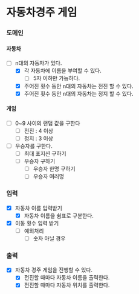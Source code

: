 # 자동차경주 게임

### 도메인
#### 자동차
- [ ] n대의 자동차가 있다.
    - [x] 각 자동차에 이름을 부여할 수 있다.
      - [ ] 5자 이하만 가능하다.
    - [x] 주어진 횟수 동안 n대의 자동차는 전진 할 수 있다.
    - [x] 주어진 횟수 동안 n대의 자동차는 정지 할 수 있다.

#### 게임
- [ ] 0~9 사이의 랜덤 값을 구한다
  - [ ] 전진 : 4 이상
  - [ ] 정지 : 3 이상

- [ ] 우승자를 구한다.
  - [ ] 최대 포지션 구하기
  - [ ] 우승자 구하기
    - [ ] 우승자 한명 구하기
    - [ ] 우승자 여러명

### 입력
- [x] 자동차 이름 입력받기
  - [x] 자동차 이름을 쉼표로 구분한다.

- [x] 이동 횟수 입력 받기
  - [ ] 예외처리
    - [ ] 숫자 아닐 경우

### 출력
- [x] 자동차 경주 게임을 진행할 수 있다.
    - [x] 전진할 때마다 자동차 이름을 출력한다.
    - [x] 전진할 때마다 자동차 위치를 출력한다.